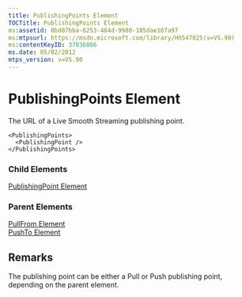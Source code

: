 ```yaml
---
title: PublishingPoints Element
TOCTitle: PublishingPoints Element
ms:assetid: 0bd07bba-6253-484d-9980-185dae107a97
ms:mtpsurl: https://msdn.microsoft.com/library/Hh547025(v=VS.90)
ms:contentKeyID: 37836866
ms.date: 05/02/2012
mtps_version: v=VS.90
---
```


# PublishingPoints Element

The URL of a Live Smooth Streaming publishing point.

    <PublishingPoints>
      <PublishingPoint />
    </PublishingPoints>

### Child Elements

[PublishingPoint Element](publishingpoint-element.md)


### Parent Elements

[PullFrom Element](pullfrom-element.md)  
[PushTo Element](pushto-element.md)


## Remarks

The publishing point can be either a Pull or Push publishing point, depending on the parent element.

